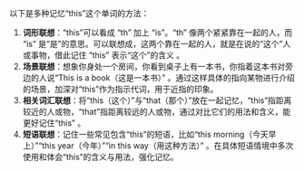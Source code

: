 以下是多种记忆“this”这个单词的方法：
1. **词形联想**：“this”可以看成 “th” 加上 “is”。“th” 像两个紧紧靠在一起的人，而 “is” 是“是”的意思。可以联想成，这两个靠在一起的人，就是在说的“这个”人或事物，借此记住 “this” 表示“这个”的含义 。
2. **场景联想**：想象你身处一个房间，你看到桌子上有一本书，你指着这本书对旁边的人说“This is a book（这是一本书）” 。通过这样具体的指向某物进行介绍的场景，加深对“this”作为指示代词，用于近指的印象。 
3. **相关词汇联想**：将“this（这个）”与“that（那个）”放在一起记忆，“this”指距离较近的人或物，“that”指距离较远的人或物，通过对比它们的用法和含义，能更好记住“this” 。 
4. **短语联想**：记住一些常见包含“this”的短语，比如“this morning（今天早上）”“this year（今年）”“in this way（用这种方法）” 。在具体短语情境中多次使用和体会“this”的含义与用法，强化记忆。 